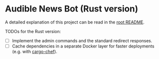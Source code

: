 # Audible News Bot (Rust version)

A detailed explanation of this project can be read in the [root README](../README.md).

TODOs for the Rust version:

- [ ] Implement the admin commands and the standard redirect responses.
- [ ] Cache dependencies in a separate Docker layer for faster deployments (e.g. with [cargo-chef](https://github.com/LukeMathWalker/cargo-chef)).
